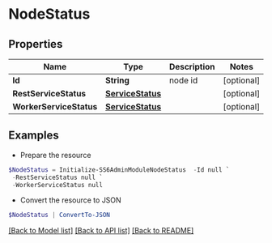 # NodeStatus
## Properties

Name | Type | Description | Notes
------------ | ------------- | ------------- | -------------
**Id** | **String** | node id | [optional] 
**RestServiceStatus** | [**ServiceStatus**](ServiceStatus.md) |  | [optional] 
**WorkerServiceStatus** | [**ServiceStatus**](ServiceStatus.md) |  | [optional] 

## Examples

- Prepare the resource
```powershell
$NodeStatus = Initialize-SS6AdminModuleNodeStatus  -Id null `
 -RestServiceStatus null `
 -WorkerServiceStatus null
```

- Convert the resource to JSON
```powershell
$NodeStatus | ConvertTo-JSON
```

[[Back to Model list]](../README.md#documentation-for-models) [[Back to API list]](../README.md#documentation-for-api-endpoints) [[Back to README]](../README.md)

